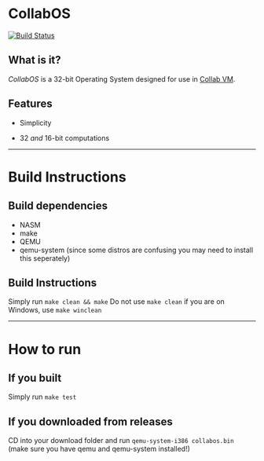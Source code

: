 # CollabOS
[![Build Status](https://travis-ci.com/mainmachineispi/CollabOS.svg?branch=master)](https://travis-ci.com/mainmachineispi/CollabOS)
## What is it?
*CollabOS* is a 32-bit Operating System designed for use in [Collab VM](computernewb.com/collab-vm/).   
## Features

 - Simplicity

 - 32 *and* 16-bit computations
-------------
# Build Instructions
## Build dependencies
- NASM
- make
- QEMU
- qemu-system (since some distros are confusing you may need to install this seperately)
## Build Instructions
Simply run `make clean && make` 
Do not use `make clean` if you are on Windows, use `make winclean`

-------------
# How to run
## If you built
Simply run `make test`
## If you downloaded from releases
CD into your download folder and run `qemu-system-i386 collabos.bin` (make sure you have qemu and qemu-system installed!)
